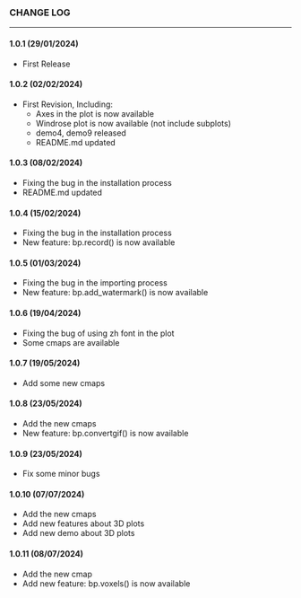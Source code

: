 ### CHANGE LOG
---

#### 1.0.1 (29/01/2024)
- First Release

#### 1.0.2 (02/02/2024)
- First Revision, Including:
    - Axes in the plot is now available
    - Windrose plot is now available (not include subplots)
    - demo4, demo9 released
    - README.md updated

#### 1.0.3 (08/02/2024)
- Fixing the bug in the installation process
- README.md updated

#### 1.0.4 (15/02/2024)
- Fixing the bug in the installation process
- New feature: bp.record() is now available

#### 1.0.5 (01/03/2024)
- Fixing the bug in the importing process
- New feature: bp.add_watermark() is now available

#### 1.0.6 (19/04/2024)
- Fixing the bug of using zh font in the plot
- Some cmaps are available

#### 1.0.7 (19/05/2024)
- Add some new cmaps

#### 1.0.8 (23/05/2024)
- Add the new cmaps
- New feature: bp.convertgif() is now available

#### 1.0.9 (23/05/2024)
- Fix some minor bugs

#### 1.0.10 (07/07/2024)
- Add the new cmaps
- Add new features about 3D plots
- Add new demo about 3D plots

#### 1.0.11 (08/07/2024)
- Add the new cmap
- Add new feature: bp.voxels() is now available

